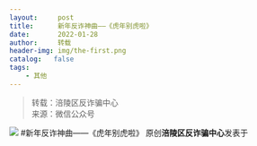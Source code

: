 ```yaml
---
layout:     post
title:      新年反诈神曲——《虎年别虎啦》
date:       2022-01-28
author:     转载
header-img: img/the-first.png
catalog:   false
tags:
    - 其他
---
```


<blockquote><p>转载：涪陵区反诈骗中心<br>
来源：微信公众号</p></blockquote>

![]({{site.baseurl}}/postimg/nM8NWwbNcthz4lVMkgRT4cauOJPeopLFVib4WUjca8ulcKzo040FibbzibBH38N2lGBmuib7S0xpSzZasnBu8Czhaw.jpeg)
#新年反诈神曲——《虎年别虎啦》
原创**涪陵区反诈骗中心**发表于
